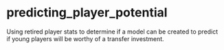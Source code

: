 # predicting_player_potential
Using retired player stats to determine if a model can be created to predict if young players will be worthy of a transfer investment.
